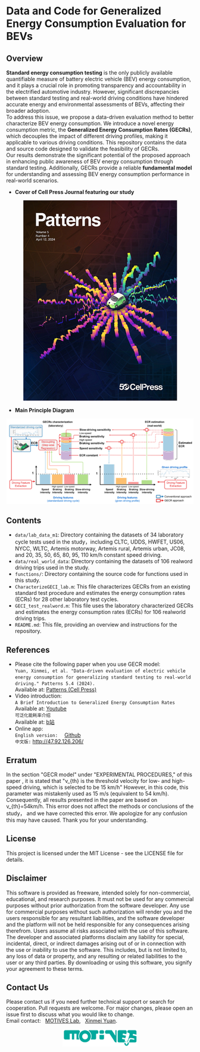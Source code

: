 # Data and Code for Generalized Energy Consumption Evaluation for BEVs  

## Overview  
**Standard energy consumption testing** is the only publicly available quantifiable measure of battery electric vehicle (BEV) energy consumption, and it plays a crucial role in promoting transparency and accountability in the electrified automotive industry. However, significant discrepancies between standard testing and real-world driving conditions have hindered accurate energy and environmental assessments of BEVs, affecting their broader adoption.  
To address this issue, we propose a data-driven evaluation method to better characterize BEV energy consumption. We introduce a novel energy consumption metric, the **Generalized Energy Consumption Rates (GECRs)**, which decouples the impact of different driving profiles, making it applicable to various driving conditions. This repository contains the data and source code designed to validate the feasibility of GECRs.  
Our results demonstrate the significant potential of the proposed approach in enhancing public awareness of BEV energy consumption through standard testing. Additionally, GECRs provide a reliable **fundamental model** for understanding and assessing BEV energy consumption performance in real-world scenarios.

- **Cover of Cell Press Journal featuring our study**
<p align="center">
  <img src="https://github.com/MOTIVES-LAB/generalized-energy-consumption-evaluation-for-ev/blob/main/figures/cover.tif%20(1).jpg" alt="drawing" width="413"/>
</p>  

- **Main Principle Diagram** 
<p align="center">
  <img src="https://github.com/MOTIVES-LAB/bev-energy-consumption-estimator/blob/main/figures/schemetic.svg" alt="drawing" />
</p>

  


## Contents
- `data/lab_data_m1`: Directory containing the datasets of 34 laboratory cycle tests used in the study，including CLTC, UDDS, HWFET, US06, NYCC, WLTC, Artemis motorway, Artemis rural, Artemis urban, JC08, and 20, 35, 50, 65, 80, 95, 110 km/h constant speed driving.  
- `data/real_world_data`: Directory containing the datasets of 106 realword driving trips used in the study.  
- `functions/`: Directory containing the source code for functions used in this study.  
- `CharacterizeGECI_lab.m`: This file characterizes GECRs from an existing standard test procedure and estimates the energy consumption rates (ECRs) for 28 other laboratory test cycles.
- `GECI_test_realword.m`: This file uses the laboratory characterized GECRs and estimates the energy consumption rates (ECRs) for 106 realworld driving trips.
- `README.md`: This file, providing an overview and instructions for the repository.  

## References
- Please cite the following paper when you use GECR model:  
`
Yuan, Xinmei, et al. "Data-driven evaluation of electric vehicle energy consumption for generalizing standard testing to real-world driving." Patterns 5.4 (2024).  
`\
Available at: [Patterns (Cell Press)](https://doi.org/10.1016/j.patter.2024.100950)  
- Video introduction:  
`
A Brief Introduction to Generalized Energy Consumption Rates  
`\
Available at: [Youtube](https://www.youtube.com/watch?v=vmJZik6mKlA&t=61s)  
`
可泛化能耗率介绍 
`\
Available at: [b站](https://www.bilibili.com/video/BV1um421V7Z8/?share_source=copy_web&vd_source=5c67b4335d1b513776dc2660713291aa)   
- Online app:  
`
English version:  
`
[Github](https://motives-lab.github.io/GECR_web/)  
`
中文版:
`
http://47.92.126.206/

## Erratum

In the section "GECR model" under "EXPERIMENTAL PROCEDURES," of this paper , it is stated that "v_{th} is the threshold velocity for low- and high-speed driving, which is selected to be 15 km/h"
However, in this code, this parameter was mistakenly used as 15 m/s (equivalent to 54 km/h). Consequently, all results presented in the paper are based on v_{th}=54km/h.
This error does not affect the methods or conclusions of the study， and we have corrected this error.
We apologize for any confusion this may have caused. Thank you for your understanding.

## License
This project is licensed under the MIT License - see the LICENSE file for details.

## Disclaimer
This software is provided as freeware, intended solely for non-commercial, educational, and research purposes. It must not be used for any commercial purposes without prior authorization from the software developer. Any use for commercial purposes without such authorization will render you and the users responsible for any resultant liabilities, and the software developer and the platform will not be held responsible for any consequences arising therefrom.
Users assume all risks associated with the use of this software. The developer and associated platforms disclaim any liability for special, incidental, direct, or indirect damages arising out of or in connection with the use or inability to use the software. This includes, but is not limited to, any loss of data or property, and any resulting or related liabilities to the user or any third parties.
By downloading or using this software, you signify your agreement to these terms.

## Contact Us
Please contact us if you need further technical support or search for cooperation. Pull requests are welcome. For major changes, please open an issue first to discuss what you would like to change.\
Email contact: &nbsp; [MOTIVES Lab](mailto:motives.lab@gmail.com?subject=[GitHub]%20GECR), &nbsp; [Xinmei Yuan](mailto:yuan@jlu.edu.cn?subject=[GitHub]%20GECR).
  
<p align="center">
  <img src="https://github.com/MOTIVES-LAB/generalized-energy-consumption-evaluation-for-ev/blob/main/figures/new_logo_trans.png" alt="drawing" width="200"/>
</p>  
